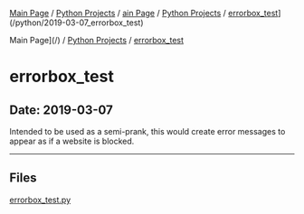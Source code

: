 [Main Page](/) / [Python Projects](/python) / [ain Page](/) / [Python Projects](/python) / [errorbox_test](/python/2019-03-07_errorbox_test)](/python/2019-03-07_errorbox_test)

Main Page](/) / [Python Projects](/python) / [errorbox_test](/python/2019-03-07_errorbox_test)

# errorbox_test

## Date: 2019-03-07

Intended to be used as a semi-prank, this would create error messages to appear as if a website is blocked.

-----

## Files

[errorbox_test.py](errorbox_test.py)
